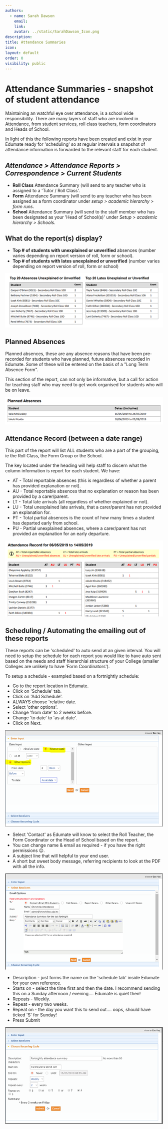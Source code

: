 ```yaml
---
authors:
  - name: Sarah Dawson
    email: 
    link: 
    avatar: ../static/SarahDawson_Icon.png
description: 
title: Attendance Summaries
icon: 
layout: default
order: 0
visibility: public
---
```

# Attendance Summaries - snapshot of student attendance

Maintaining an watchful eye over attendance, is a school wide responsibility.  There are many layers of staff who are involved in Attendance, from student services, roll class teachers, form coordinators and Heads of School.

In light of this the following reports have been created and exist in your Edumate ready for 'scheduling' so at regular intervals a snapshot of attendance information is forwarded to the relevant staff for each student.

## *Attendance > Attendance Reports > Correspondence > Current Students*

- **Roll Class** Attendance Summary (will send to any teacher who is assigned to a 'Tutor / Roll Class'.
- **Form** Attendance Summary (will send to any teacher who has been assigned as a form coordinator under *setup > academic hierarchy > form runs*.
- **School** Attendance Summary (will send to the staff member who has been designated as your 'Head of School(s)' under *Setup > academic hierarchy > Schools*.

## What do the report(s) display?
- **Top # of students with unexplained or unverified** absences (number varies depending on report version of roll, form or school).
- **Top # of students with lates unexplained or unverified** (number varies depending on report version of roll, form or school)

![Example of Top Absences and Lates](../static/Edumate/AttendanceSummaries/Absences_Lates.png "Top Absences and Lates")

## Planned Absences

Planned absences, these are any absence reasons that have been pre-recorded for students who have planned, future absences recorded in Edumate.  Some of these will be entered on the basis of a "Long Term Absence Form".

This section of the report, can not only be informative, but a call for action for teaching staff who may need to get work organised for students who will be on leave.

![Example of Planned Absences](../static/Edumate/AttendanceSummaries/Planned_Absences.png "Planned Absences")

## Attendance Record (between a date range)

This part of the report will list ALL students who are a part of the grouping, ie the Roll Class, the Form Group or the School.

The key located under the heading will help staff to discern what the column information is report for each student.  We have:
- AT - Total reportable absences (this is regardless of whether a parent has provided explanation or not).
- AU - Total reportable absences that no explanation or reason has been provided by a carer/parent.
- LT - Total late arrivals (all regardless of whether explained or not).
- LU - Total unexplained late arrivals, that a carer/parent has not provided an explanation for.
- PT - Total partial absences is the count of how many times a student has departed early from school.
- PU - Partial unexplained absences, where a carer/parent has not provided an explanation for an early departure.

![Example of Attendance Record](../static/Edumate/AttendanceSummaries/Attendance_Record.png "Attendance Record")

## Scheduling / Automating the emailing out of these reports

These reports can be 'scheduled' to auto send at an given interval.  You will need to setup the schedule for each report you would like to have auto sent based on the needs and staff hierarchial structure of your College (smaller Colleges are unlikely to have 'Form Coordinators').

To setup a schedule - exampled based on a fortnightly schedule:
- Go to the report location in Edumate.
- Click on 'Schedule' tab.
- Click on 'Add Schedule'.
- ALWAYS choose 'relative date.
- Select 'other options'.
- Change 'from date' to 2 weeks before.
- Change 'to date' to 'as at date'.
- Click on Next.

![Step 1: Enter Input](../static/Edumate/AttendanceSummaries/Schedule_1.png "Schedule Step 1")

- Select 'Contact' as Edumate will know to select the Roll Teacher, the Form Coordinator or the Head of School based on the report.
- You can change name & email as required - if you have the right permissions :wink:.
- A subject line that will helpful to your end user.
- A short but sweet body message, referring recipients to look at the PDF with all the info.

![Step 2: Select Receivers](../static/Edumate/AttendanceSummaries/Schedule_2.png "Schedule Step 2")

- Description - just forms the name on the 'schedule tab' inside Edumate for your own reference.
- Starts on - select the time first and then the date. I recommend sending this on a Sunday afternoon / evening.... Edumate is quiet then!
- Repeats - Weekly.
- Repeat - every two weeks.
- Repeat on - the day you want this to send out.... oops, should have ticked 'S' for Sunday!
- Press Submit

![Step 3: Choose Recurring Cycle](../static/Edumate/AttendanceSummaries/Schedule_3.png "Schedule Step 3")
